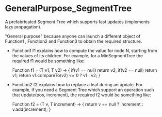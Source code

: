 # GeneralPurpose_SegmentTree

A prefabricated Segment Tree which supports fast updates (implements lazy propagation).

"General purpose" because anyone can launch a different object of Function1 <T>, Function2 <T> and Function3 <T> 
to obtain the required structure.

- Function1 <T> f1 explains how to compute the value for node N, starting from the values of its children.
  For example, for a MinSegmentTree the required f1 would be something like:

  Function <T> f1 = (T v1, T v2) -> {
    if(v1 == null)
      return v2;
    if(v2 == null)
      return v1;
    return v1.compareTo(v2) <= 0 ? v1 : v2;
  }
                               
- Function2 <T> f2 explains how to replace a leaf during an update.
  For example, if you need a Segment Tree which support an operation such that update(pos, increment),
  the required f2 would be something like:
  
  Function <T> f2 = (T v, T increment) -> {
    return v == null ? increment : v.add(increment);
  }
